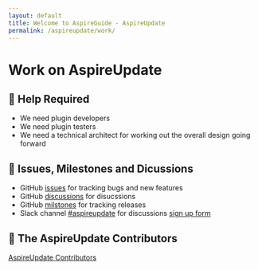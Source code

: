 ```yaml
---
layout: default
title: Welcome to AspireGuide - AspireUpdate
permalink: /aspireupdate/work/
---
```


# Work on AspireUpdate



## 🚨 Help Required

- We need plugin developers
- We need plugin testers 
- We need a technical architect for working out the overall design going forward


## 📝 Issues, Milestones and Dicussions 

- GitHub [issues](https://github.com/aspirepress/aspireupdate/issues) for tracking bugs and new features 
- GitHub [discussions](https://github.com/aspirepress/aspireupdate/discussions) for disucssions
- GitHub [milstones](https://github.com/aspirepress/aspireupdate/milestones) for tracking releases 
- Slack channel [#aspireupdate](https://app.slack.com/client/T07Q5LB7W23/C07Q88M2KQF) for discussions [sign up form](https://aspirepress.org/slack/) 

## 👥 The AspireUpdate Contributors

[AspireUpdate Contributors](https://github.com/aspirepress/aspireupdate/graphs/contributors)


